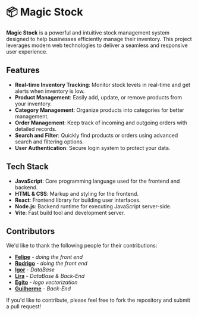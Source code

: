 # 📦 Magic Stock

**Magic Stock** is a powerful and intuitive stock management system designed to help businesses efficiently manage their inventory. This project leverages modern web technologies to deliver a seamless and responsive user experience.

## Features

- **Real-time Inventory Tracking**: Monitor stock levels in real-time and get alerts when inventory is low.
- **Product Management**: Easily add, update, or remove products from your inventory.
- **Category Management**: Organize products into categories for better management.
- **Order Management**: Keep track of incoming and outgoing orders with detailed records.
- **Search and Filter**: Quickly find products or orders using advanced search and filtering options.
- **User Authentication**: Secure login system to protect your data.

## Tech Stack

- **JavaScript**: Core programming language used for the frontend and backend.
- **HTML & CSS**: Markup and styling for the frontend.
- **React**: Frontend library for building user interfaces.
- **Node.js**: Backend runtime for executing JavaScript server-side.
- **Vite**: Fast build tool and development server.

## Contributors

We'd like to thank the following people for their contributions:

- **[Felipe](https://github.com/FelipeMTavaresS)** - *doing the front end* 
- **[Rodrigo](https://github.com/rogs55)** - *doing the front end*
- **[Igor](https://github.com/Egitz)** - *DataBase*
- **[Lira](https://github.com/Liragbr)** - *DataBase & Back-End*
- **[Egito](https://github.com/Egitz)** - *logo vectorization*
- **[Guilherme](https://github.com/Gui5002)** - *Back-End*

If you'd like to contribute, please feel free to fork the repository and submit a pull request!
